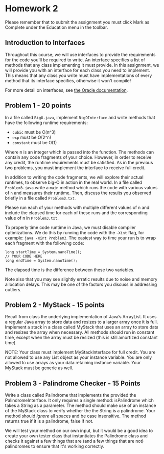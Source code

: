 # Homework 2

Please remember that to submit the assignment you must click Mark as Complete under the Education menu in the toolbar.

## Introduction to Interfaces

Throughout this course, we will use interfaces to provide the requirements for the code you'll be required to write. An interface specifies a list of methods that any class implementing it must provide. In this assignment, we will provide you with an interface for each class you need to implement. This means that any class you write must have implementations of every method that its interface specifies, otherwise it won't compile!

For more detail on interfaces, see [the Oracle documentation](https://docs.oracle.com/javase/tutorial/java/concepts/interface.html).

## Problem 1 - 20 points

In a file called `BigO.java`, implement `BigOInterface` and write methods that have the following runtime requirements:

- `cubic` must be O(n^3)
- `exp` must be O(2^n)
- `constant` must be O(1)

Where n is an integer which is passed into the function. The methods can contain any code fragments of your choice. However, in order to receive any credit, the runtime requirements must be satisfied. As in the previous two problems, you must implement the interface to receive full credit.

In addition to writing the code fragments, we will explore their actual runtimes, to observe big-O in action in the real world. In a file called `Problem3.java` write a `main` method which runs the code with various values of `n` and measures their runtime. Then, discuss the results you observed briefly in a file called `Problem3.txt`.

Please run each of your methods with multiple different values of n and include the elapsed time for each of these runs and the corresponding value of n in `Problem3.txt`. 

To properly time code runtime in Java, we must disable compiler optimizations. We do this by running the code with the `-Xint` flag, for example: `java -Xint Problem3`. The easiest way to time your run is to wrap each fragment with the following code:

```
long startTime = System.nanoTime();
// YOUR CODE HERE
long endTime = System.nanoTime();
```

The elapsed time is the difference between these two variables.

Note also that you may see slightly erratic results due to noise and memory allocation delays. This may be one of the factors you discuss in addressing outliers.


## Problem 2 - MyStack - 15 points

Recall from class the underlying implementation of Java’s ArrayList. It uses a regular Java array to store data and resizes to a larger array once it is full. Implement a stack in a class called MyStack that uses an array to store data and resizes the array when necessary. All methods should run in constant time, except when the array must be resized (this is still amortized constant time).

NOTE: Your class must implement MyStackInterface for full credit. You are not allowed to use any List object as your instance variable. You are only allowed to use arrays as your data retaining instance variable. Your MyStack must be generic as well.

## Problem 3 - Palindrome Checker - 15 Points

Write a class called Palindrome that implements the provided the PalindromeInterface.  It only requires a single method: isPalindrome which takes a String as a parameter. The method should make use of an instance of the MyStack class to verify whether the the String is a palindrome.  Your method should *ignore* all spaces and be case insensitive. The method returns true if it is a palindrome, false if not.

We will test your method on our own input, but it would be a good idea to create your own tester class that instantiates the Palindrome class and checks it against a few things that are (and a few things that are not) palindromes to ensure that it's working correctly.
